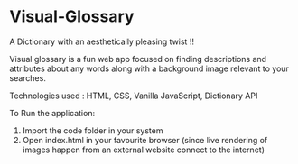# Visual-Glossary

A Dictionary with an aesthetically pleasing twist !!

Visual glossary is a fun web app focused on finding descriptions and attributes about any words along with a background image relevant to your searches.

Technologies used : HTML, CSS, Vanilla JavaScript, Dictionary API


To Run the application:

1. Import the code folder in your system
2. Open index.html in your favourite browser (since live rendering of images happen from an external website connect to the internet)